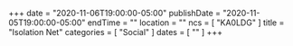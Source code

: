 +++
date = "2020-11-06T19:00:00-05:00"
publishDate = "2020-11-05T19:00:00-05:00"
endTime = ""
location = ""
ncs = [ "KA0LDG" ]
title = "Isolation Net"
categories = [ "Social" ]
dates = [ "" ]
+++
